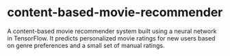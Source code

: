 # content-based-movie-recommender
A content-based movie recommender system built using a neural network in TensorFlow. It predicts personalized movie ratings for new users based on genre preferences and a small set of manual ratings. 
